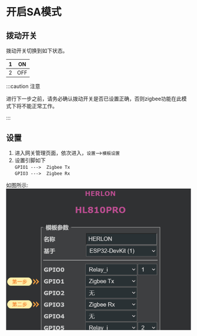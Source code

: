 # 开启SA模式



## 拨动开关

拨动开关切换到如下状态。

1|ON
:---:|:---:
2|OFF
:::caution 注意

进行下一步之前，请务必确认拨动开关是否已设置正确，否则zigbee功能在此模式下将不能正常工作。

:::



## 设置

1. 进入网关管理页面，依次进入，`设置`-->`模板设置`
2. 设置引脚如下   
   `GPIO1 --->  Zigbee Tx`  
   `GPIO3 --->  Zigbee Rx`

如图所示:  
![](../../img/sa1.jpg)


